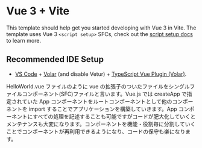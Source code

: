 # Vue 3 + Vite

This template should help get you started developing with Vue 3 in Vite. The template uses Vue 3 `<script setup>` SFCs, check out the [script setup docs](https://v3.vuejs.org/api/sfc-script-setup.html#sfc-script-setup) to learn more.

## Recommended IDE Setup

- [VS Code](https://code.visualstudio.com/) + [Volar](https://marketplace.visualstudio.com/items?itemName=Vue.volar) (and disable Vetur) + [TypeScript Vue Plugin (Volar)](https://marketplace.visualstudio.com/items?itemName=Vue.vscode-typescript-vue-plugin).


HelloWorld.vue ファイルのように vue の拡張子のついたファイルをシングルファイルコンポーネント(SFC)ファイルと言います。Vue.js では createApp で指定されていた App コンポーネントをルートコンポーネントとして他のコンポーネントを import することでアプリケーションを構築していきます。App コンポーネントにすべての処理を記述することも可能ですがコードが肥大化していくとメンテナンスも大変になります。コンポーネントを機能・役割毎に分割していくことでコンポーネントが再利用できるようになり、コードの保守も楽になります。